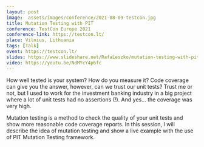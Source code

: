 ```yaml
---
layout: post
image:  assets/images/conference/2021-08-09-testcon.jpg
title: Mutation Testing with PIT
conference: TestCon Europe 2021
conference-link: https://testcon.lt/
place: Vilnius, Lithuania
tags: [Talk]
event: https://testcon.lt/
slides: https://www.slideshare.net/RafaLeszko/mutation-testing-with-pit-250143294
video: https://youtu.be/NdMYcY4p6fc
---
```


How well tested is your system? How do you measure it? Code coverage can give you the answer, however, can we trust our unit tests? Trust me or not, but I used to work for the investment banking industry in a big project where a lot of unit tests had no assertions (!). And yes… the coverage was very high.

Mutation testing is a method to check the quality of your unit tests and show more reasonable code coverage reports. In this session, I will describe the idea of mutation testing and show a live example with the use of PIT Mutation Testing framework.

